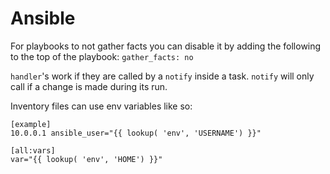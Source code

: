 # Ansible

For playbooks to not gather facts you can disable it by adding the following to the top of the playbook: `gather_facts: no`

`handler`'s work if they are called by a `notify` inside a task. `notify` will only call if a change is made during its run.

Inventory files can use env variables like so:

```
[example]
10.0.0.1 ansible_user="{{ lookup( 'env', 'USERNAME') }}"

[all:vars]
var="{{ lookup( 'env', 'HOME') }}"
```
